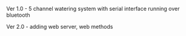 
Ver 1.0  - 5 channel watering system with serial interface running over bluetooth

Ver 2.0  - adding web server, web methods 
